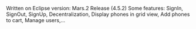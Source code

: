 Written on Eclipse version: Mars.2 Release (4.5.2) 
Some features: SignIn, SignOut, SignUp, Decentralization, Display phones in grid view, Add phones to cart, Manage users,...
